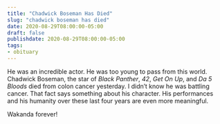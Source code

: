 ```yaml
---
title: "Chadwick Boseman Has Died"
slug: "chadwick boseman has died"
date: 2020-08-29T08:00:00-05:00
draft: false
publishdate: 2020-08-29T08:00:00-05:00
tags:
- obituary
---
```


He was an incredible actor. He was too young to pass from this world. Chadwick Boseman, the star of *Black Panther*, *42*, *Get On Up*, and *Da 5 Bloods* died from colon cancer yesterday. I didn’t know he was battling cancer. That fact says something about his character. His performances and his humanity over these last four years are even more meaningful.

Wakanda forever!
